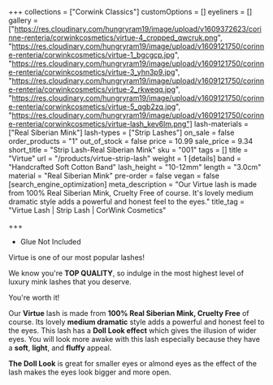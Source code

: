 +++
collections = ["Corwink Classics"]
customOptions = []
eyeliners = []
gallery = ["https://res.cloudinary.com/hungryram19/image/upload/v1609372623/corinne-renteria/corwinkcosmetics/virtue-4_cropped_qwcruk.png", "https://res.cloudinary.com/hungryram19/image/upload/v1609121750/corinne-renteria/corwinkcosmetics/virtue-1_bgcgcp.jpg", "https://res.cloudinary.com/hungryram19/image/upload/v1609121750/corinne-renteria/corwinkcosmetics/virtue-3_yhn3p9.jpg", "https://res.cloudinary.com/hungryram19/image/upload/v1609121750/corinne-renteria/corwinkcosmetics/virtue-2_rkweqq.jpg", "https://res.cloudinary.com/hungryram19/image/upload/v1609121750/corinne-renteria/corwinkcosmetics/virtue-5_qgb2zq.jpg", "https://res.cloudinary.com/hungryram19/image/upload/v1609121750/corinne-renteria/corwinkcosmetics/virtue-lash_kev6lm.png"]
lash-materials = ["Real Siberian Mink"]
lash-types = ["Strip Lashes"]
on_sale = false
order_products = "1"
out_of_stock = false
price = 10.99
sale_price = 9.34
short_title = "Strip Lash-Real Siberian Mink"
sku = "001"
tags = []
title = "Virtue"
url = "/products/virtue-strip-lash"
weight = 1
[details]
band = "Handcrafted Soft Cotton Band"
lash_height = "10-12mm"
length = "3.0cm"
material = "Real Siberian Mink"
pre-order = false
vegan = false
[search_engine_optimization]
meta_description = "Our Virtue lash is made from 100% Real Siberian Mink, Cruelty Free of course. It's lovely medium dramatic style adds a powerful and honest feel to the eyes."
title_tag = "Virtue Lash | Strip Lash | CorWink Cosmetics"

+++
* Glue Not Included

Virtue is one of our most popular lashes!

We know you're **TOP QUALITY**, so indulge in the most highest level of luxury mink lashes that you deserve.

You're worth it!

Our **Virtue** lash is made from **100% Real Siberian Mink, Cruelty Free** of course. Its lovely **medium dramatic** style adds a powerful and honest feel to the eyes. This lash has a **Doll Look effect** which gives the illusion of wider eyes. You will look more awake with this lash especially because they have a **soft**, **light**, and **fluffy** appeal.

**The Doll Look** is great for smaller eyes or almond eyes as the effect of the lash makes the eyes look bigger and more open.